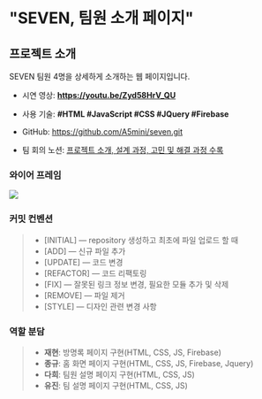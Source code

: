 # "SEVEN, 팀원 소개 페이지"

## 프로젝트 소개
SEVEN 팀원 4명을 상세하게 소개하는 웹 페이지입니다.
- 시연 영상: **https://youtu.be/Zyd58HrV_QU**
- 사용 기술: **#HTML #JavaScript #CSS #JQuery #Firebase**
- GitHub: https://github.com/A5mini/seven.git

- 팀 회의 노션: [프로젝트 소개, 설계 과정, 고민 및 해결 과정 수록](https://mint-manager-226.notion.site/S-A-A-5-467465114ac24d01ae7911e5f5bfb4f6?pvs=74)

### 와이어 프레임

![](https://velog.velcdn.com/images/jeiho/post/faf47b73-1bd2-4ca5-9ed5-0d7308f4df1d/image.png)

### 커밋 컨벤션

>- [INITIAL] — repository 생성하고 최초에 파일 업로드 할 때
>- [ADD] — 신규 파일 추가
>- [UPDATE] — 코드 변경
>- [REFACTOR] — 코드 리팩토링
>- [FIX] — 잘못된 링크 정보 변경, 필요한 모듈 추가 및 삭제
>- [REMOVE] — 파일 제거
>- [STYLE] — 디자인 관련 변경 사항

### 역할 분담

>- **재현**: 방명록 페이지 구현(HTML, CSS, JS, Firebase)
>- **종규**: 홈 화면 페이지 구현(HTML, CSS, JS, Firebase, Jquery)
>- **다희**: 팀원 설명 페이지 구현(HTML, CSS, JS)
>- **유진**: 팀 설명 페이지 구현(HTML, CSS, JS)

